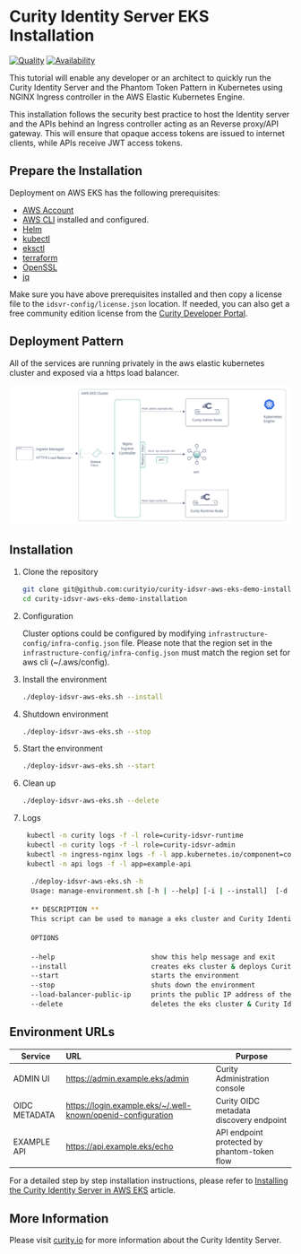 #  Curity Identity Server EKS Installation

[![Quality](https://img.shields.io/badge/quality-experiment-red)](https://curity.io/resources/code-examples/status/)
[![Availability](https://img.shields.io/badge/availability-source-blue)](https://curity.io/resources/code-examples/status/)

This tutorial will enable any developer or an architect to quickly run the Curity Identity Server and the Phantom Token Pattern in Kubernetes using NGINX Ingress controller in the AWS Elastic Kubernetes Engine.

This installation follows the security best practice to host the Identity server and the APIs behind an Ingress controller acting as an Reverse proxy/API gateway. This will ensure that opaque access tokens are issued to internet clients, while APIs receive JWT access tokens.

## Prepare the Installation

Deployment on AWS EKS has the following prerequisites:
* [AWS Account](https://aws.amazon.com/premiumsupport/knowledge-center/create-and-activate-aws-account/) 
* [AWS CLI](https://docs.aws.amazon.com/cli/latest/userguide/getting-started-install.html) installed and configured.
* [Helm](https://helm.sh/)
* [kubectl](https://kubernetes.io/docs/tasks/tools/)
* [eksctl](https://docs.aws.amazon.com/eks/latest/userguide/eksctl.html)
* [terraform](https://www.terraform.io/downloads)
* [OpenSSL](https://www.openssl.org/)
* [jq](https://stedolan.github.io/jq/) 

Make sure you have above prerequisites installed and then copy a license file to the `idsvr-config/license.json` location.
If needed, you can also get a free community edition license from the [Curity Developer Portal](https://developer.curity.io).


## Deployment Pattern

All of the services are running privately in the aws elastic kubernetes cluster and exposed via a https load balancer.

![deployment pattern](./docs/deployment-aws.png "deployment pattern")

## Installation

 1. Clone the repository
    ```sh
    git clone git@github.com:curityio/curity-idsvr-aws-eks-demo-installation.git
    cd curity-idsvr-aws-eks-demo-installation
    ```


 2. Configuration
 
    Cluster options could be configured by modifying `infrastructure-config/infra-config.json` file. Please note that the region set in the `infrastructure-config/infra-config.json` must match the region set for aws cli (~/.aws/config).


 3. Install the environment  
    ```sh
    ./deploy-idsvr-aws-eks.sh --install
    ```   


4. Shutdown environment  
    ```sh
    ./deploy-idsvr-aws-eks.sh --stop
    ```  


5. Start the environment  
    ```sh
    ./deploy-idsvr-aws-eks.sh --start
    ```  


6. Clean up
    ```sh
    ./deploy-idsvr-aws-eks.sh --delete
    ```


7. Logs
    ```sh
     kubectl -n curity logs -f -l role=curity-idsvr-runtime
     kubectl -n curity logs -f -l role=curity-idsvr-admin  
     kubectl -n ingress-nginx logs -f -l app.kubernetes.io/component=controller
     kubectl -n api logs -f -l app=example-api
    ```


    ```sh
      ./deploy-idsvr-aws-eks.sh -h
      Usage: manage-environment.sh [-h | --help] [-i | --install]  [-d | --delete]

      ** DESCRIPTION **
      This script can be used to manage a eks cluster and Curity Identity Server installation.

      OPTIONS

      --help                        show this help message and exit
      --install                     creates eks cluster & deploys Curity Identity Server along with other components
      --start                       starts the environment   
      --stop                        shuts down the environment
      --load-balancer-public-ip     prints the public IP address of the load balancer                                                
      --delete                      deletes the eks cluster & Curity Identity Server deployment
    ```
   

## Environment URLs

| Service             | URL                                                           | Purpose                                                         |
| --------------------|:------------------------------------------------------------- | ----------------------------------------------------------------|
| ADMIN UI            | https://admin.example.eks/admin                               | Curity Administration console                                   |
| OIDC METADATA       | https://login.example.eks/~/.well-known/openid-configuration  | Curity OIDC metadata discovery endpoint                         |
| EXAMPLE API         | https://api.example.eks/echo                                  | API endpoint protected by phantom-token flow                    |



For a detailed step by step installation instructions, please refer to [Installing the Curity Identity Server in AWS EKS](https://curity.io/resources/learn/kubernetes-aws-eks-idsvr-deployment) article.

## More Information

Please visit [curity.io](https://curity.io/) for more information about the Curity Identity Server.